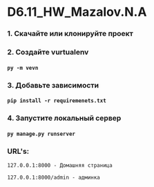 # D6.11_HW_Mazalov.N.A

### 1. Скачайте или клонируйте проект
### 2. Создайте vurtualenv 
#### `py -m vevn`
### 3. Добавьте зависимости 
#### `pip install -r requiremenets.txt`
### 4. Запустите локальный сервер 
#### `py manage.py runserver`

### URL's:

`127.0.0.1:8000 - Домашняя страница`

`127.0.0.1:8000/admin - админка`



